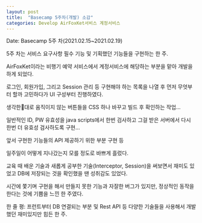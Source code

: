 ```yaml
---
layout: post
title:  "Basecamp 5주차(개발) 소감"
categories: Develop AirFoxKet서비스 계정서비스
---
```

Date: Basecamp 5주 차(2021.02.15~2021.02.19)

5주 차는 서비스 요구사항 필수 기능 및 기획했던 기능들을 구현하는 한 주.

AirFoxKet이라는 비행기 예약 서비스에서 계정서비스에 해당하는 부분을 맡아 개발을 하게 되었다.

로그인, 회원가입, 그리고 Session 관리 등 구현해야 하는 목록을 나열 후
먼저 무엇부터 할까 고민하다가 UI 구성부터 진행하였다.

생각한대로 움직이지 않는 버튼들을 CSS 하나 바꾸고 빌드 후 확인하는 작업...

일반적인 ID, PW 유효성을 java scripts에서 한번 검사하고 그걸 받은 서버에서 다시 한번 더 유효성 검사하도록 구현...

앞서 구현한 기능들의 API 제공하기 위한 부분 구현 등

일주일이 어떻게 지나갔는지 모를 정도로 바쁘게 흘렀다.

교육 때 배운 기술과 새롭게 공부한 기술(Interceptor, Session)을 써보면서 재미도 있었고 DB에 저장되는 것을 확인했을 땐 성취감도 있었다.

시간에 쫓기며 구현을 해서 만들지 못한 기능과 자잘한 버그가 있지만, 정상적인 동작을 한다는 것에 기쁨을 느낀 한 주였다.

한 줄 평: 프런트부터 DB 연결되는 부분 및 Rest API 등 다양한 기술들을 사용해서 개발했던 재미있지만 힘든 한 주.